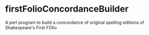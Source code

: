 # firstFolioConcordanceBuilder
A perl program to build a concordance of original spelling editions of Shakespeare's First FOlio
